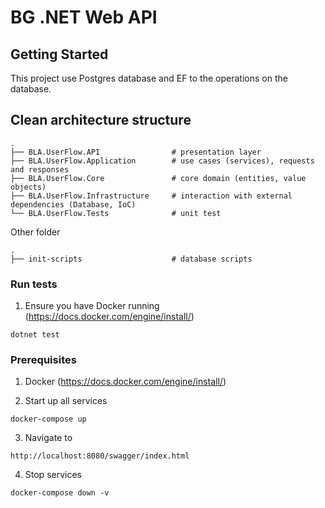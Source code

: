# BG .NET Web API

## Getting Started

This project use Postgres database and EF to the operations on the database.


## Clean architecture structure
    .
    ├── BLA.UserFlow.API                # presentation layer
    ├── BLA.UserFlow.Application        # use cases (services), requests and responses
    ├── BLA.UserFlow.Core               # core domain (entities, value objects)
    ├── BLA.UserFlow.Infrastructure     # interaction with external dependencies (Database, IoC)
    └── BLA.UserFlow.Tests              # unit test

Other folder

    .
    ├── init-scripts                    # database scripts

### Run tests

1. Ensure you have Docker running (https://docs.docker.com/engine/install/)

```
dotnet test
```

### Prerequisites

1. Docker (https://docs.docker.com/engine/install/)

2. Start up all services
```
docker-compose up
```
3. Navigate to
```
http://localhost:8080/swagger/index.html
```
4. Stop services
```
docker-compose down -v
```